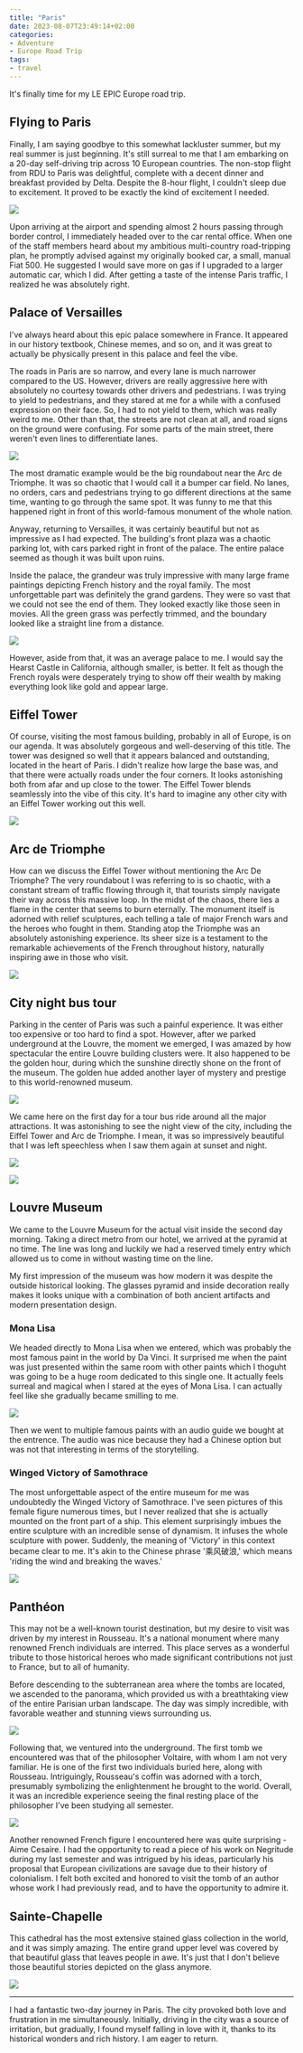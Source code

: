 ```yaml
---
title: "Paris"
date: 2023-08-07T23:49:14+02:00
categories:
- Adventure
- Europe Road Trip
tags:
- travel
---
```


It's finally time for my LE EPIC Europe road trip.

## Flying to Paris

Finally, I am saying goodbye to this somewhat lackluster summer, but my real summer is just beginning. It's still surreal to me that I am embarking on a 20-day self-driving trip across 10 European countries. The non-stop flight from RDU to Paris was delightful, complete with a decent dinner and breakfast provided by Delta. Despite the 8-hour flight, I couldn't sleep due to excitement. It proved to be exactly the kind of excitement I needed.

![](https://cdn.jsdelivr.net/gh/declan-haojin/blog-image@master/2023/202308081213244.webp)

Upon arriving at the airport and spending almost 2 hours passing through border control, I immediately headed over to the car rental office. When one of the staff members heard about my ambitious multi-country road-tripping plan, he promptly advised against my originally booked car, a small, manual Fiat 500. He suggested I would save more on gas if I upgraded to a larger automatic car, which I did. After getting a taste of the intense Paris traffic, I realized he was absolutely right.

## Palace of Versailles

I've always heard about this epic palace somewhere in France. It appeared in our history textbook, Chinese memes, and so on, and it was great to actually be physically present in this palace and feel the vibe.

The roads in Paris are so narrow, and every lane is much narrower compared to the US. However, drivers are really aggressive here with absolutely no courtesy towards other drivers and pedestrians. I was trying to yield to pedestrians, and they stared at me for a while with a confused expression on their face. So, I had to not yield to them, which was really weird to me. Other than that, the streets are not clean at all, and road signs on the ground were confusing. For some parts of the main street, there weren't even lines to differentiate lanes.

![](https://cdn.jsdelivr.net/gh/declan-haojin/blog-image@master/2023/202308081213530.webp)

The most dramatic example would be the big roundabout near the Arc de Triomphe. It was so chaotic that I would call it a bumper car field. No lanes, no orders, cars and pedestrians trying to go different directions at the same time, wanting to go through the same spot. It was funny to me that this happened right in front of this world-famous monument of the whole nation.

Anyway, returning to Versailles, it was certainly beautiful but not as impressive as I had expected. The building's front plaza was a chaotic parking lot, with cars parked right in front of the palace. The entire palace seemed as though it was built upon ruins.

Inside the palace, the grandeur was truly impressive with many large frame paintings depicting French history and the royal family. The most unforgettable part was definitely the grand gardens. They were so vast that we could not see the end of them. They looked exactly like those seen in movies. All the green grass was perfectly trimmed, and the boundary looked like a straight line from a distance.

![](https://cdn.jsdelivr.net/gh/declan-haojin/blog-image@master/2023/202308081220271.webp)

However, aside from that, it was an average palace to me. I would say the Hearst Castle in California, although smaller, is better. It felt as though the French royals were desperately trying to show off their wealth by making everything look like gold and appear large.

## Eiffel Tower

Of course, visiting the most famous building, probably in all of Europe, is on our agenda. It was absolutely gorgeous and well-deserving of this title. The tower was designed so well that it appears balanced and outstanding, located in the heart of Paris. I didn't realize how large the base was, and that there were actually roads under the four corners. It looks astonishing both from afar and up close to the tower. The Eiffel Tower blends seamlessly into the vibe of this city. It's hard to imagine any other city with an Eiffel Tower working out this well.

![](https://cdn.jsdelivr.net/gh/declan-haojin/blog-image@master/2023/202308081227171.webp)

## Arc de Triomphe

How can we discuss the Eiffel Tower without mentioning the Arc De Triomphe? The very roundabout I was referring to is so chaotic, with a constant stream of traffic flowing through it, that tourists simply navigate their way across this massive loop. In the midst of the chaos, there lies a flame in the center that seems to burn eternally. The monument itself is adorned with relief sculptures, each telling a tale of major French wars and the heroes who fought in them. Standing atop the Triomphe was an absolutely astonishing experience. Its sheer size is a testament to the remarkable achievements of the French throughout history, naturally inspiring awe in those who visit.

![](https://cdn.jsdelivr.net/gh/declan-haojin/blog-image@master/2023/202308081230397.webp)

## City night bus tour

Parking in the center of Paris was such a painful experience. It was either too expensive or too hard to find a spot. However, after we parked underground at the Louvre, the moment we emerged, I was amazed by how spectacular the entire Louvre building clusters were. It also happened to be the golden hour, during which the sunshine directly shone on the front of the museum. The golden hue added another layer of mystery and prestige to this world-renowned museum.

![](https://cdn.jsdelivr.net/gh/declan-haojin/blog-image@master/2023/202308081235785.webp)

We came here on the first day for a tour bus ride around all the major attractions. It was astonishing to see the night view of the city, including the Eiffel Tower and Arc de Triomphe. I mean, it was so impressively beautiful that I was left speechless when I saw them again at sunset and night.

![](https://cdn.jsdelivr.net/gh/declan-haojin/blog-image@master/2023/202308081241317.webp)

![](https://cdn.jsdelivr.net/gh/declan-haojin/blog-image@master/2023/202308081242768.webp)

## Louvre Museum

We came to the Louvre Museum for the actual visit inside the second day morning. Taking a direct metro from our hotel, we arrived at the pyramid at no time. The line was long and luckily we had a reserved timely entry which allowed us to come in without wasting time on the line. 

My first impression of the museum was how modern it was despite the outside historical looking. The glasses pyramid and inside decoration really makes it looks unique with a combination of both ancient artifacts and modern presentation design.

### Mona Lisa

We headed directly to Mona Lisa when we entered, which was probably the most famous paint in the world by Da Vinci. It surprised me when the paint was just presented within the same room with other paints which I thoguht was going to be a huge room dedicated to this single one. It actually feels surreal and magical when I stared at the eyes of Mona Lisa. I can actually feel like she gradually became smilling to me. 

![](https://cdn.jsdelivr.net/gh/declan-haojin/blog-image@master/2023/202308081249130.webp)

Then we went to multiple famous paints with an audio guide we bought at the entrence. The audio was nice because they had a Chinese option but was not that interesting in terms of the storytelling.

### Winged Victory of Samothrace

The most unforgettable aspect of the entire museum for me was undoubtedly the Winged Victory of Samothrace. I've seen pictures of this female figure numerous times, but I never realized that she is actually mounted on the front part of a ship. This element surprisingly imbues the entire sculpture with an incredible sense of dynamism. It infuses the whole sculpture with power. Suddenly, the meaning of 'Victory' in this context became clear to me. It's akin to the Chinese phrase '乘风破浪,' which means 'riding the wind and breaking the waves.'

![](https://cdn.jsdelivr.net/gh/declan-haojin/blog-image@master/2023/202308081251338.webp)

## Panthéon

This may not be a well-known tourist destination, but my desire to visit was driven by my interest in Rousseau. It's a national monument where many renowned French individuals are interred. This place serves as a wonderful tribute to those historical heroes who made significant contributions not just to France, but to all of humanity.

Before descending to the subterranean area where the tombs are located, we ascended to the panorama, which provided us with a breathtaking view of the entire Parisian urban landscape. The day was simply incredible, with favorable weather and stunning views surrounding us.

![](https://cdn.jsdelivr.net/gh/declan-haojin/blog-image@master/2023/202308081311758.webp)

Following that, we ventured into the underground. The first tomb we encountered was that of the philosopher Voltaire, with whom I am not very familiar. He is one of the first two individuals buried here, along with Rousseau. Intriguingly, Rousseau's coffin was adorned with a torch, presumably symbolizing the enlightenment he brought to the world. Overall, it was an incredible experience seeing the final resting place of the philosopher I've been studying all semester.

![](https://cdn.jsdelivr.net/gh/declan-haojin/blog-image@master/2023/202308081313019.webp)

Another renowned French figure I encountered here was quite surprising - Aime Cesaire. I had the opportunity to read a piece of his work on Negritude during my last semester and was intrigued by his ideas, particularly his proposal that European civilizations are savage due to their history of colonialism. I felt both excited and honored to visit the tomb of an author whose work I had previously read, and to have the opportunity to admire it.

## Sainte-Chapelle

This cathedral has the most extensive stained glass collection in the world, and it was simply amazing. The entire grand upper level was covered by that beautiful glass that leaves people in awe. It's just that I don't believe those beautiful stories depicted on the glass anymore.

![](https://cdn.jsdelivr.net/gh/declan-haojin/blog-image@master/2023/202308081324464.webp)

---

I had a fantastic two-day journey in Paris. The city provoked both love and frustration in me simultaneously. Initially, driving in the city was a source of irritation, but gradually, I found myself falling in love with it, thanks to its historical wonders and rich history. I am eager to return.
